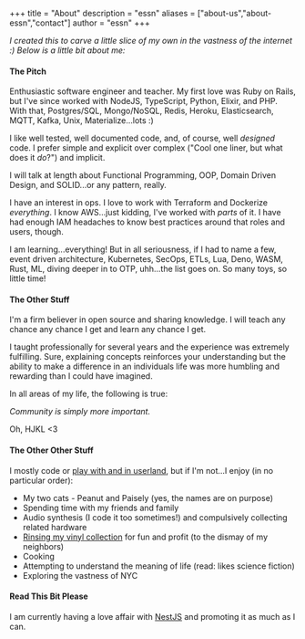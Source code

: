 +++
title = "About"
description = "essn"
aliases = ["about-us","about-essn","contact"]
author = "essn"
+++

*I created this to carve a little slice of my own in the vastness of the internet :) Below is a little bit about me:*

#### The Pitch

Enthusiastic software engineer and teacher. My first love was Ruby on Rails, but I've since worked with NodeJS, TypeScript, Python, Elixir, and PHP. With that, Postgres/SQL, Mongo/NoSQL, Redis, Heroku, Elasticsearch, MQTT, Kafka, Unix, Materialize...lots :) 

I like well tested, well documented code, and, of course, well _designed_ code. I prefer simple and explicit over complex ("Cool one liner, but what does it _do_?") and implicit.

I will talk at length about Functional Programming, OOP, Domain Driven Design, and SOLID...or any pattern, really.

I have an interest in ops. I love to work with Terraform and Dockerize _everything_. I know AWS...just kidding, I've worked with _parts_ of it. I have had enough IAM headaches to know best practices around that roles and users, though.

I am learning...everything! But in all seriousness, if I had to name a few, event driven architecture, Kubernetes, SecOps, ETLs, Lua, Deno, WASM, Rust, ML, diving deeper in to OTP, uhh...the list goes on. So many toys, so little time!

#### The Other Stuff

I'm a firm believer in open source and sharing knowledge. I will teach any chance any chance I get and learn any chance I get.

I taught professionally for several years and the experience was extremely fulfilling. Sure, explaining concepts reinforces your understanding but the ability to make a difference in an individuals life was more humbling and rewarding than I could have imagined.

In all areas of my life, the following is true:

*Community is simply more important.*

Oh, HJKL <3

#### The Other Other Stuff

I mostly code or [play with and in userland](https://github.com/essn/dotfiles), but if I'm not...I enjoy (in no particular order):

- My two cats - Peanut and Paisely (yes, the names are on purpose)
- Spending time with my friends and family
- Audio synthesis (I code it too sometimes!) and compulsively collecting related hardware
- [Rinsing my vinyl collection](https://www.discogs.com/user/essn/collection) for fun and profit (to the dismay of my neighbors)
- Cooking
- Attempting to understand the meaning of life (read: likes science fiction)
- Exploring the vastness of NYC

#### Read This Bit Please

I am currently having a love affair with [NestJS](https://nestjs.com/) and promoting it as much as I can.
